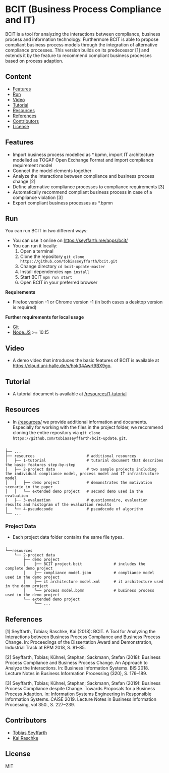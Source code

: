 # BCIT (Business Process Compliance and IT)

BCIT is a tool for analyzing the interactions between compliance, business process 
and information technology. Furthermore BCIT is able to propose compliant business process models through the integration of alternative compliance processes.
This version builds on its predecessor [1] and extends it by the feature to recommend compliant business processes based on process adaption. 

## Content
- [Features](#features)
- [Run](#Run)
- [Video](#Video)
- [Tutorial](#Tutorial)
- [Resources](#Resources)
- [References](#References)
- [Contributors](#Contributors)
- [License](#License)

## Features
- Import business process modelled as *.bpmn, import IT architecture modelled as TOGAF Open Exchange Format and import compliance requirement model 
- Connect the model elements together
- Analyze the interactions between compliance and business process change [2] 
- Define alternative compliance processes to compliance requirements [3]
- Automatically recommend compliant business process in case of a compliance violation [3]
- Export compliant business processes as *.bpmn 

## Run
You can run BCIT in two different ways:
- You can use it online on https://seyffarth.me/apps/bcit/ 
- You can run it locally:
   1. Open a terminal 
   2. Clone the repository `git clone https://github.com/tobiasseyffarth/bcit.git`
   3. Change directory `cd bcit-update-master`
   4. Install dependencies `npm install` 
   5. Start BCIT `npm run start`
   6. Open BCIT in your preferred browser

**Requirements**
- Firefox version -1 or Chrome version -1 (in both cases a desktop version is required)

**Further requirements for local usage**
- [Git](https://git-scm.com/downloads)
- [Node.JS](https://nodejs.org/en/download/) >= 10.15

## Video
- A demo video that introduces the basic features of BCIT is available at https://cloud.uni-halle.de/s/hok34Awrt9BX9go.

## Tutorial
- A tutorial document is available at [/resources/1-tutorial](/resources/1-tutorial)

## Resources
- In [/resources/](/resources/) we provide additional information and documents.
Especially for working with the files in the project folder, we recommend cloning the entire repository via `git clone https://github.com/tobiasseyffarth/bcit-update.git`.

```
.
├── ...
├── resources                       # additional resources
│   ├── 1-tutorial                  # tutorial document that describes the basic features step-by-step   
│   ├── 2-project data              # two sample projects including the individual compliance model, process model and IT infrastructure model
│   │   ├── demo project            # demonstrates the motivation scenario in the paper
│   │   └── extended demo project   # second demo used in the evaluation
│   ├── 3-evaluation                # questionnaire, evaluation results and histogram of the evaluation results
│   └── 4-pseudocoode               # pseudocode of algorithm
└── ...
```

### Project Data
- Each project data folder contains the same file types.
```
.   
└──resources
    └── 2-project data              
        ├── demo project            
        │    ├── BCIT project.bcit              # includes the complete demo project 
        │    ├── compliance model.json          # compliance model used in the demo project
        │    ├── it architecture model.xml      # it architecture used in the demo project
        │    └── process model.bpmn             # business process used in the demo project
        └── extended demo project   
             └── ...

```

## References
[1] Seyffarth, Tobias; Raschke, Kai (2018): BCIT. A Tool for Analyzing the Interactions between Business Process Compliance and Business Process Change. In: Proceedings of the Dissertation Award and Demonstration, Industrial Track at BPM 2018, S. 81–85.

[2] Seyffarth, Tobias; Kühnel, Stephan; Sackmann, Stefan (2018): Business Process Compliance and Business Process Change. An Approach to Analyze the Interactions. In: Business Information Systems. BIS 2018. Lecture Notes in Business Information Processing (320), S. 176–189.

[3] Seyffarth, Tobias; Kühnel, Stephan; Sackmann, Stefan (2019): Business Process Compliance despite Change. Towards Proposals for a Business Process Adaption. In: Information Systems Engineering in Responsible Information Systems. CAiSE 2019. Lecture Notes in Business Information Processing, vol 350., S. 227–239. 

## Contributors
- [Tobias Seyffarth](https://github.com/tobiasseyffarth)
- [Kai Raschke](https://github.com/kai-raschke/)

## License
MIT
